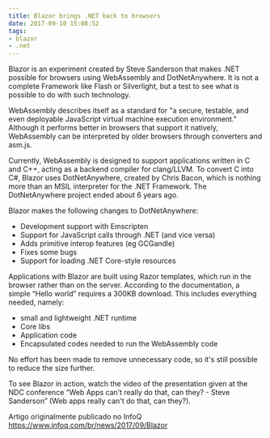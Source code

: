 ```yaml
---
title: Blazor brings .NET back to browsers
date: 2017-09-10 15:08:52
tags: 
- blazor
- .net
---
```


Blazor is an experiment created by Steve Sanderson that makes .NET possible for browsers using WebAssembly and DotNetAnywhere. It is not a complete Framework like Flash or Silverlight, but a test to see what is possible to do with such technology.
<!--more-->


WebAssembly describes itself as a standard for "a secure, testable, and even deployable JavaScript virtual machine execution environment." Although it performs better in browsers that support it natively, WebAssembly can be interpreted by older browsers through converters and asm.js.

Currently, WebAssembly is designed to support applications written in C and C++, acting as a backend compiler for clang/LLVM. To convert C into C#, Blazor uses DotNetAnywhere, created by Chris Bacon, which is nothing more than an MSIL interpreter for the .NET Framework. The DotNetAnywhere project ended about 6 years ago.

Blazor makes the following changes to DotNetAnywhere:

- Development support with Emscripten
- Support for JavaScript calls through .NET (and vice versa)
- Adds primitive interop features (eg GCGandle)
- Fixes some bugs
- Support for loading .NET Core-style resources

Applications with Blazor are built using Razor templates, which run in the browser rather than on the server. According to the documentation, a simple “Hello world” requires a 300KB download. This includes everything needed, namely:

- small and lightweight .NET runtime
- Core libs
- Application code
- Encapsulated codes needed to run the WebAssembly code

No effort has been made to remove unnecessary code, so it's still possible to reduce the size further.

To see Blazor in action, watch the video of the presentation given at the NDC conference “Web Apps can’t really do that, can they? - Steve Sanderson” (Web apps really can't do that, can they?).

Artigo originalmente publicado no InfoQ
https://www.infoq.com/br/news/2017/09/Blazor